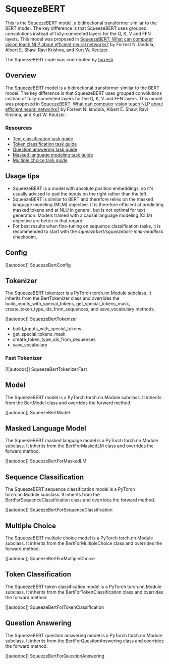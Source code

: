 <!--
Copyright 2020 The HuggingFace Team. All rights reserved.

Licensed under the Apache License, Version 2.0 (the "License"); you may not use this file except in compliance with
the License. You may obtain a copy of the License at

http://www.apache.org/licenses/LICENSE-2.0

Unless required by applicable law or agreed to in writing, software distributed under the License is distributed on an
"AS IS" BASIS, WITHOUT WARRANTIES OR CONDITIONS OF ANY KIND, either express or implied. See the License for the
specific language governing permissions and limitations under the License.

Note that this file is in Markdown but contains specific syntax for our doc-builder (similar to MDX) that may not be
rendered properly in your Markdown viewer.
-->

# SqueezeBERT

This is the SqueezeBERT model, a bidirectional transformer similar to the BERT model. The key difference is that SqueezeBERT
uses grouped convolutions instead of fully-connected layers for the Q, K, V and FFN layers. This model was proposed in
[SqueezeBERT: What can computer vision teach NLP about efficient neural networks?](https://arxiv.org/abs/2006.11316) by Forrest N. Iandola,
Albert E. Shaw, Ravi Krishna, and Kurt W. Keutzer.

The SqueezeBERT code was contributed by [forresti](https://huggingface.co/forresti).

## Overview

The SqueezeBERT model is a bidirectional transformer similar to the BERT model. The key difference is that SqueezeBERT uses
grouped convolutions instead of fully-connected layers for the Q, K, V and FFN layers. This model was proposed in
[SqueezeBERT: What can computer vision teach NLP about efficient neural networks?](https://arxiv.org/abs/2006.11316) by Forrest N.
Iandola, Albert E. Shaw, Ravi Krishna, and Kurt W. Keutzer.

### Resources

- [Text classification task guide](../tasks/sequence_classification)
- [Token classification task guide](../tasks/token_classification)
- [Question answering task guide](../tasks/question_answering)
- [Masked language modeling task guide](../tasks/masked_language_modeling)
- [Multiple choice task guide](../tasks/multiple_choice)

## Usage tips

- SqueezeBERT is a model with absolute position embeddings, so it's usually advised to pad the inputs on the right rather
  than the left.
- SqueezeBERT is similar to BERT and therefore relies on the masked language modeling (MLM) objective. It is therefore
  efficient at predicting masked tokens and at NLU in general, but is not optimal for text generation. Models trained with
  a causal language modeling (CLM) objective are better in that regard.
- For best results when fine-tuning on sequence classification tasks, it is recommended to start with the
  *squeezebert/squeezebert-mnli-headless* checkpoint.

## Config

[[autodoc]] SqueezeBertConfig

## Tokenizer

The SqueezeBERT tokenizer is a PyTorch torch.nn.Module subclass. It inherits from the BertTokenizer class and overrides
the build_inputs_with_special_tokens, get_special_tokens_mask, create_token_type_ids_from_sequences, and save_vocabulary
methods.

[[autodoc]] SqueezeBertTokenizer
- build_inputs_with_special_tokens
- get_special_tokens_mask
- create_token_type_ids_from_sequences
- save_vocabulary

### Fast Tokenizer

[![autodoc]] SqueezeBertTokenizerFast

## Model

The SqueezeBERT model is a PyTorch torch.nn.Module subclass. It inherits from the BertModel class and overrides the forward
method.

[[autodoc]] SqueezeBertModel

## Masked Language Model

The SqueezeBERT masked language model is a PyTorch torch.nn.Module subclass. It inherits from the BertForMaskedLM class and
overrides the forward method.

[[autodoc]] SqueezeBertForMaskedLM

## Sequence Classification

The SqueezeBERT sequence classification model is a PyTorch torch.nn.Module subclass. It inherits from the BertForSequenceClassification
class and overrides the forward method.

[[autodoc]] SqueezeBertForSequenceClassification

## Multiple Choice

The SqueezeBERT multiple choice model is a PyTorch torch.nn.Module subclass. It inherits from the BertForMultipleChoice class
and overrides the forward method.

[[autodoc]] SqueezeBertForMultipleChoice

## Token Classification

The SqueezeBERT token classification model is a PyTorch torch.nn.Module subclass. It inherits from the BertForTokenClassification
class and overrides the forward method.

[[autodoc]] SqueezeBertForTokenClassification

## Question Answering

The SqueezeBERT question answering model is a PyTorch torch.nn.Module subclass. It inherits from the BertForQuestionAnswering
class and overrides the forward method.

[[autodoc]] SqueezeBertForQuestionAnswering
